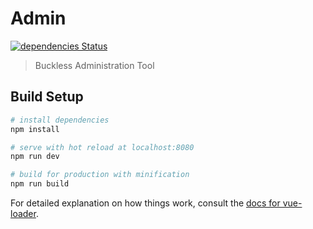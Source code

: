 # Admin

[![dependencies Status](https://david-dm.org/buckless/admin/status.png)](https://david-dm.org/buckless/admin)

> Buckless Administration Tool

## Build Setup

``` bash
# install dependencies
npm install

# serve with hot reload at localhost:8080
npm run dev

# build for production with minification
npm run build
```

For detailed explanation on how things work, consult the [docs for vue-loader](http://vuejs.github.io/vue-loader).
